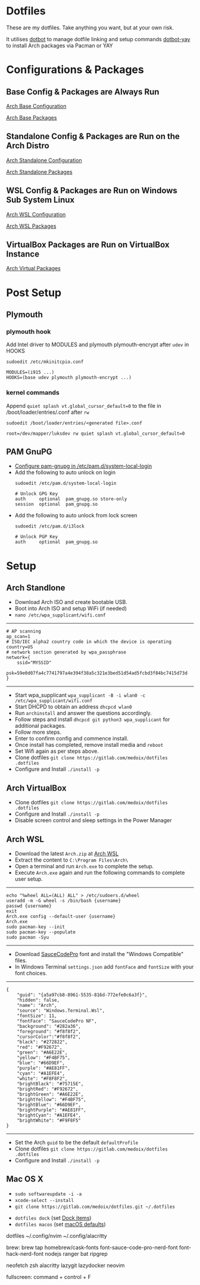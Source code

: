 # Dotfiles

These are my dotfiles. Take anything you want, but at your own risk.

It utilises 
[dotbot](https://github.com/anishathalye/dotbot) to manage dotfile linking and setup commands
[dotbot-yay](https://github.com/OxSon/dotbot-yay) to install Arch packages via Pacman or YAY

# Configurations & Packages

## Base Config & Packages are Always Run

[Arch Base Configuration](./config_base.conf.yaml)

[Arch Base Packages](./packages_base.conf.yaml)

## Standalone Config & Packages are Run on the Arch Distro

[Arch Standalone Configuration](./config_arch.conf.yaml)

[Arch Standalone Packages](./packages_arch.conf.yaml)

## WSL Config & Packages are Run on Windows Sub System Linux

[Arch WSL Configuration](./config_wsl.conf.yaml)

[Arch WSL Packages](./packages_wsl.conf.yaml)

## VirtualBox Packages are Run on VirtualBox Instance

[Arch Virtual Packages](./packages_virtualbox.conf.yaml)

# Post Setup
## Plymouth
### plymouth hook
Add Intel driver to MODULES and plymouth plymouth-encrypt after `udev` in HOOKS
```
sudoedit /etc/mkinitcpio.conf

MODULES=(i915 ...)
HOOKS=(base udev plymouth plymouth-encrypt ...)
```

### kernel commands
Append `quiet splash vt.global_cursor_default=0` to the file in /boot/loader/entries/<generated file>.conf after `rw`
```
sudoedit /boot/loader/entries/<generated file>.conf

root=/dev/mapper/luksdev rw quiet splash vt.global_cursor_default=0
```

## PAM GnuPG
- [Configure pam-gnupg in /etc/pam.d/system-local-login](https://github.com/cruegge/pam-gnupg#setup-guide)
- Add the following to auto unlock on login
    ```
    sudoedit /etc/pam.d/system-local-login

    # Unlock GPG Key
    auth     optional  pam_gnupg.so store-only
    session  optional  pam_gnupg.so
    ```
- Add the following to auto unlock from lock screen
    ```
    sudoedit /etc/pam.d/i3lock

    # Unlock PGP Key
    auth     optional  pam_gnupg.so
    ```

# Setup
## Arch Standlone
- Download Arch ISO and create bootable USB.
- Boot into Arch ISO and setup WiFi (if needed) 
- `nano /etc/wpa_supplicant/wifi.conf`

---
    # AP scanning
    ap_scan=1
    # ISO/IEC alpha2 country code in which the device is operating
    country=US
    # network section generated by wpa_passphrase
    network={
        ssid="MYSSID"
        psk=59e0d07fa4c7741797a4e394f38a5c321e3bed51d54ad5fcbd3f84bc7415d73d
    }
---
- Start wpa_supplicant `wpa_supplicant -B -i wlan0 -c /etc/wpa_supplicant/wifi.conf`
- Start DHCPD to obtain an address `dhcpcd wlan0`
- Run `archinstall` and answer the questions accordingly.
- Follow steps and install `dhcpcd git python3 wpa_supplicant` for additional packages.
- Follow more steps.
- Enter to confirm config and commence install.
- Once install has completed, remove install media and `reboot`
- Set Wifi again as per steps above.
- Clone dotfiles `git clone https://gitlab.com/medoix/dotfiles .dotfiles`
- Configure and Install `./install -p`

## Arch VirtualBox
- Clone dotfiles `git clone https://gitlab.com/medoix/dotfiles .dotfiles`
- Configure and Install `./install -p`
- Disable screen control and sleep settings in the Power Manager

## Arch WSL
- Download the latest `Arch.zip` at [Arch WSL](https://github.com/yuk7/ArchWSL/releases/)
- Extract the content to `C:\Program Files\Arch\`
- Open a terminal and run `Arch.exe` to complete the setup.
- Execute `Arch.exe` again and run the following commands to complete user setup.

---
    echo "%wheel ALL=(ALL) ALL" > /etc/sudoers.d/wheel
    useradd -m -G wheel -s /bin/bash {username}
    passwd {username}
    exit
    Arch.exe config --default-user {username}
    Arch.exe
    sudo pacman-key --init
    sudo pacman-key --populate
    sudo pacman -Syu
---

- Download [SauceCodePro](https://github.com/ryanoasis/nerd-fonts/releases/download/v2.1.0/SourceCodePro.zip) font and install the "Windows Compatible" files.
- In Windows Terminal `settings.json` add `fontFace` and `fontSize` with your font choices.

---
    {
        "guid": "{a5a97cb8-8961-5535-816d-772efe0c6a3f}",
        "hidden": false,
        "name": "Arch",
        "source": "Windows.Terminal.Wsl",
        "fontSize": 11,
        "fontFace": "SauceCodePro NF",
        "background": "#282a36",
        "foreground": "#f8f8f2",
        "cursorColor":"#f8f8f2",
        "black": "#272822",
        "red": "#F92672",
        "green": "#A6E22E",
        "yellow": "#F4BF75",
        "blue": "#66D9EF",
        "purple": "#AE81FF",
        "cyan": "#A1EFE4",
        "white": "#F8F8F2",
        "brightBlack": "#75715E",
        "brightRed": "#F92672",
        "brightGreen": "#A6E22E",
        "brightYellow": "#F4BF75",
        "brightBlue": "#66D9EF",
        "brightPurple": "#AE81FF",
        "brightCyan": "#A1EFE4",
        "brightWhite": "#F9F8F5"
    }
---
- Set the Arch `guid` to be the default `defaultProfile`
- Clone dotfiles `git clone https://gitlab.com/medoix/dotfiles .dotfiles`
- Configure and Install `./install -p`

## Mac OS X
- `sudo softwareupdate -i -a`
- `xcode-select --install`
- `git clone https://gitlab.com/medoix/dotfiles.git ~/.dotfiles`
* `dotfiles dock` (set [Dock items](./macos/dock.sh))
* `dotfiles macos` (set [macOS defaults](./macos/defaults.sh))

dotfiles
    ~/.config/nvim
    ~/.config/alacritty

brew:
    brew tap homebrew/cask-fonts
    font-sauce-code-pro-nerd-font
    font-hack-nerd-font
    nodejs
    ranger
    bat
    ripgrep

neofetch
zsh
alacritty
lazygit
lazydocker
neovim

fullscreen:
command + control + F
